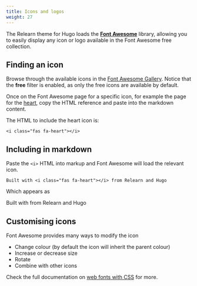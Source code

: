 ```yaml
---
title: Icons and logos
weight: 27
---
```


The Relearn theme for Hugo loads the [**Font Awesome**](https://fontawesome.com) library, allowing you to easily display any icon or logo available in the Font Awesome free collection.

## Finding an icon

Browse through the available icons in the [Font Awesome Gallery](https://fontawesome.com/icons?d=gallery&m=free). Notice that the **free** filter is enabled, as only the free icons are available by default.

Once on the Font Awesome page for a specific icon, for example the page for the [heart](https://fontawesome.com/icons/heart?style=solid), copy the HTML reference and paste into the markdown content.

The HTML to include the heart icon is:

```
<i class="fas fa-heart"></i>
```

## Including in markdown

Paste the `<i>` HTML into markup and Font Awesome will load the relevant icon.

```
Built with <i class="fas fa-heart"></i> from Relearn and Hugo
```

Which appears as

Built with <i class="fas fa-heart"></i> from Relearn and Hugo

## Customising icons

Font Awesome provides many ways to modify the icon

* Change colour (by default the icon will inherit the parent colour)
* Increase or decrease size
* Rotate
* Combine with other icons

Check the full documentation on [web fonts with CSS](https://fontawesome.com/how-to-use/web-fonts-with-css) for more.

